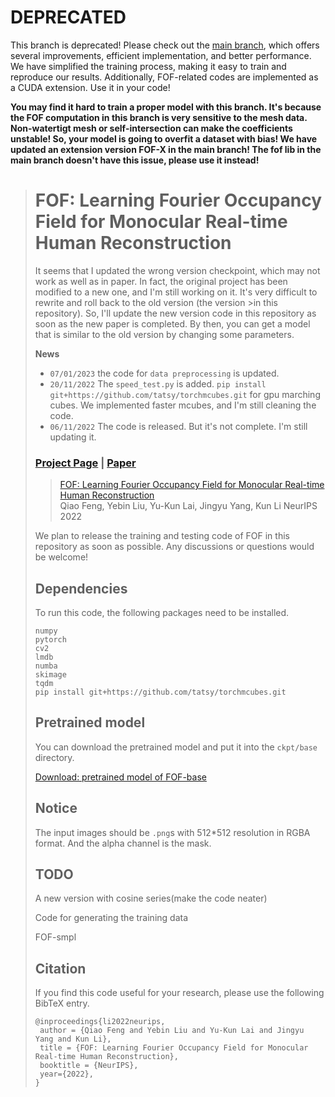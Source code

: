 # DEPRECATED
This branch is deprecated! Please check out the [main branch](https://github.com/fengq1a0/FOF/), which offers several improvements, efficient implementation, and better performance. 
We have simplified the training process, making it easy to train and reproduce our results. Additionally, FOF-related codes are implemented as a CUDA extension. Use it in your code!

**You may find it hard to train a proper model with this branch. It's because the FOF computation in this branch is very sensitive to the mesh data. Non-watertigt mesh or self-intersection can make the coefficients unstable! So, your model is going to overfit a dataset with bias! We have updated an extension version FOF-X in the main branch! The fof lib in the main branch doesn't have this issue, please use it instead!**

># FOF: Learning Fourier Occupancy Field for Monocular Real-time Human Reconstruction
>It seems that I updated the wrong version checkpoint, which may not work as well as in paper. In fact, the original project has been modified to a new one, and I'm still working on it. It's very difficult to rewrite and roll back to the old version (the version >in this repository). So, I'll update the new version code in this repository as soon as the new paper is completed. By then, you can get a model that is similar to the old version by changing some parameters.
>
>**News**
>* `07/01/2023` the code for `data preprocessing` is updated. 
>* `20/11/2022` The `speed_test.py` is added. `pip install git+https://github.com/tatsy/torchmcubes.git` for gpu marching cubes. We implemented faster mcubes, and I'm still cleaning the code.
>* `06/11/2022` The code is released. But it's not complete. I'm still updating it. 
>
>
>### [Project Page](http://cic.tju.edu.cn/faculty/likun/projects/FOF/index.html) | [Paper](http://cic.tju.edu.cn/faculty/likun/projects/FOF/imgs/FOF_paper.pdf) 
>
>
>
>> [FOF: Learning Fourier Occupancy Field for Monocular Real-time Human Reconstruction](http://cic.tju.edu.cn/faculty/likun/projects/FOF/imgs/FOF_paper.pdf)  
>> Qiao Feng, Yebin Liu, Yu-Kun Lai, Jingyu Yang, Kun Li
>> NeurIPS 2022
>
>We plan to release the training and testing code of FOF in this repository as soon as possible. Any discussions or questions would be welcome!
>
>## Dependencies
>
>To run this code, the following packages need to be installed.
>
>```
>numpy
>pytorch
>cv2
>lmdb
>numba
>skimage
>tqdm
>pip install git+https://github.com/tatsy/torchmcubes.git
>```
>
>## Pretrained model
>
>You can download the pretrained model and put it into the `ckpt/base` directory.
>
>[Download: pretrained model of FOF-base](https://pan.baidu.com/s/17xdfkT6UKtuX5w0nvSK6yw?pwd=89go)
>
>## Notice
>The input images should be `.png`s with 512*512 resolution in RGBA format. And the alpha channel is the mask.
>
>## TODO
>
>A new version with cosine series(make the code neater)
>
>Code for generating the training data
>
>FOF-smpl
>
>
>## Citation
>
>If you find this code useful for your research, please use the following BibTeX entry.
>
>```
>@inproceedings{li2022neurips,
>  author = {Qiao Feng and Yebin Liu and Yu-Kun Lai and Jingyu Yang and Kun Li},
>  title = {FOF: Learning Fourier Occupancy Field for Monocular Real-time Human Reconstruction},
>  booktitle = {NeurIPS},
>  year={2022},
>}
>```
